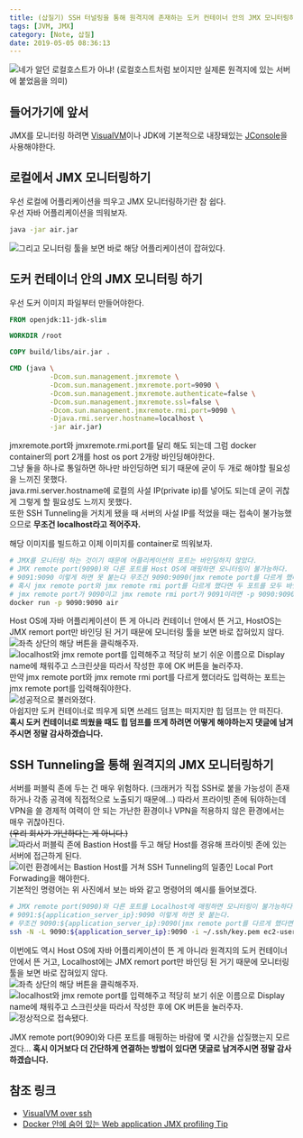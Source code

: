 ```yaml
---
title: (삽질기) SSH 터널링을 통해 원격지에 존재하는 도커 컨테이너 안의 JMX 모니터링하기
tags: [JVM, JMX]
category: [Note, 삽질]
date: 2019-05-05 08:36:13
---
```

![네가 알던 로컬호스트가 아냐! (로컬호스트처럼 보이지만 실제론 원격지에 있는 서버에 붙었음을 의미)](jmx-monitoring-inside-docker-container-over-ssh-tunneling/thumb.png)

## 들어가기에 앞서
JMX를 모니터링 하려면 [VisualVM](https://visualvm.github.io/)이나 JDK에 기본적으로 내장돼있는 [JConsole](http://openjdk.java.net/tools/svc/jconsole/)을 사용해야한다.

## 로컬에서 JMX 모니터링하기
우선 로컬에 어플리케이션을 띄우고 JMX 모니터링하기란 참 쉽다.  
우선 자바 어플리케이션을 띄워보자.  
```bash
java -jar air.jar
```

![그리고 모니터링 툴을 보면 바로 해당 어플리케이션이 잡혀있다.](jmx-monitoring-inside-docker-container-over-ssh-tunneling/01.png)

## 도커 컨테이너 안의 JMX 모니터링 하기
우선 도커 이미지 파일부터 만들어야한다.  
```dockerfile
FROM openjdk:11-jdk-slim

WORKDIR /root

COPY build/libs/air.jar .

CMD (java \
          -Dcom.sun.management.jmxremote \
          -Dcom.sun.management.jmxremote.port=9090 \
          -Dcom.sun.management.jmxremote.authenticate=false \
          -Dcom.sun.management.jmxremote.ssl=false \
          -Dcom.sun.management.jmxremote.rmi.port=9090 \
          -Djava.rmi.server.hostname=localhost \
          -jar air.jar)
```
jmxremote.port와 jmxremote.rmi.port를 달리 해도 되는데 그럼 docker container의 port 2개를 host os port 2개랑 바인딩해야한다.  
그냥 둘을 하나로 통일하면 하나만 바인딩하면 되기 때문에 굳이 두 개로 해야할 필요성을 느끼진 못했다.  
java.rmi.server.hostname에 로컬의 사설 IP(private ip)를 넣어도 되는데 굳이 귀찮게 그렇게 할 필요성도 느끼지 못했다.  
또한 SSH Tunneling을 거치게 됐을 때 서버의 사설 IP를 적었을 때는 접속이 불가능했으므로 **무조건 localhost라고 적어주자.** 

해당 이미지를 빌드하고 이제 이미지를 container로 띄워보자.  
```bash
# JMX를 모니터링 하는 것이기 때문에 어플리케이션의 포트는 바인딩하지 않았다.
# JMX remote port(9090)와 다른 포트를 Host OS에 매핑하면 모니터링이 불가능하다.
# 9091:9090 이렇게 하면 못 붙는다 무조건 9090:9090(jmx remote port를 다르게 했다면 해당 포트를...)을 바인딩 해야한다.
# 혹시 jmx remote port와 jmx remote rmi port를 다르게 했다면 두 포트를 모두 바인딩 시켜줘야한다.
# jmx remote port가 9090이고 jmx remote rmi port가 9091이라면 -p 9090:9090 -p 9091:9091 이렇게 해줘야한다.
docker run -p 9090:9090 air 
```

Host OS에 자바 어플리케이션이 뜬 게 아니라 컨테이너 안에서 뜬 거고, HostOS는 JMX remort port만 바인딩 된 거기 때문에 모니터링 툴을 보면 바로 잡혀있지 않다.  
![좌측 상단의 해당 버튼을 클릭해주자.](jmx-monitoring-inside-docker-container-over-ssh-tunneling/02.png)  
![localhost와 jmx remote port를 입력해주고 적당히 보기 쉬운 이름으로 Display name에 채워주고 스크린샷을 따라서 작성한 후에 OK 버튼을 눌러주자.](jmx-monitoring-inside-docker-container-over-ssh-tunneling/03.png)  
만약 jmx remote port와 jmx remote rmi port를 다르게 했더라도 입력하는 포트는 jmx remote port를 입력해줘야한다.  
![성공적으로 불러와졌다.](jmx-monitoring-inside-docker-container-over-ssh-tunneling/04.png)  
아쉽지만 도커 컨테이너로 띄우게 되면 쓰레드 덤프는 떠지지만 힙 덤프는 안 떠진다.  
**혹시 도커 컨테이너로 띄웠을 때도 힙 덤프를 뜨게 하려면 어떻게 해야하는지 댓글에 남겨주시면 정말 감사하겠습니다.**

## SSH Tunneling을 통해 원격지의 JMX 모니터링하기
서버를 퍼블릭 존에 두는 건 매우 위험하다. (크래커가 직접 SSH로 붙을 가능성이 존재하거나 각종 공격에 직접적으로 노출되기 때문에...)
따라서 프라이빗 존에 둬야하는데 VPN을 쓸 경제적 여력이 안 되는 가난한 환경이나 VPN을 적용하지 않은 환경에서는 매우 귀찮아진다.  
~~(우리 회사가 가난하다는 게 아니다.)~~  
![따라서 퍼블릭 존에 Bastion Host를 두고 해당 Host를 경유해 프라이빗 존에 있는 서버에 접근하게 된다.](jmx-monitoring-inside-docker-container-over-ssh-tunneling/aws-bastion-host.png)  
![이런 환경에서는 Bastion Host를 거쳐 SSH Tunneling의 일종인 Local Port Forwading을 해야한다.](jmx-monitoring-inside-docker-container-over-ssh-tunneling/aws-ssh-local-port-forwading.png)
기본적인 명령어는 위 사진에서 보는 바와 같고 명령어의 예시를 들어보겠다.  

```bash
# JMX remote port(9090)와 다른 포트를 Localhost에 매핑하면 모니터링이 불가능하다.
# 9091:${application_server_ip}:9090 이렇게 하면 못 붙는다.
# 무조건 9090:${application_server_ip}:9090(jmx remote port를 다르게 했다면 해당 포트를...)을 바인딩 해야한다.
ssh -N -L 9090:${application_server_ip}:9090 -i ~/.ssh/key.pem ec2-user@{bastion_host_ip} 
```
이번에도 역시 Host OS에 자바 어플리케이션이 뜬 게 아니라 원격지의 도커 컨테이너 안에서 뜬 거고, Localhost에는 JMX remort port만 바인딩 된 거기 때문에 모니터링 툴을 보면 바로 잡혀있지 않다.  
![좌측 상단의 해당 버튼을 클릭해주자.](jmx-monitoring-inside-docker-container-over-ssh-tunneling/02.png)  
![localhost와 jmx remote port를 입력해주고 적당히 보기 쉬운 이름으로 Display name에 채워주고 스크린샷을 따라서 작성한 후에 OK 버튼을 눌러주자.](jmx-monitoring-inside-docker-container-over-ssh-tunneling/05.png)  
![정상적으로 접속됐다.](jmx-monitoring-inside-docker-container-over-ssh-tunneling/06.png)

JMX remote port(9090)와 다른 포트를 매핑하는 바람에 몇 시간을 삽질했는지 모르겠다...
**혹시 이거보다 더 간단하게 연결하는 방법이 있다면 댓글로 남겨주시면 정말 감사하겠습니다.**

## 참조 링크
* [VisualVM over ssh](https://stackoverflow.com/questions/1609961/visualvm-over-ssh)  
* [Docker 안에 숨어 있는 Web application JMX profiling Tip](https://www.popit.kr/docker-jmx-profiling-tip/)